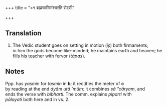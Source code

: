 +++
title = "०१ ब्रह्मचारीष्णंश्चरति रोदसी"

+++
## Translation
1. The Vedic student goes on setting in motion (*iṣ*) both firmaments;  
in him the gods become like-minded; he maintains earth and heaven; he  
fills his teacher with fervor (*tápas*).

## Notes
Ppp. has *yasmin* for *tasmin* in **b**; it rectifies the meter of **c**  
by reading at the end *dyām utā ’mūm;* it combines *sā ”cāryam*, and  
ends the verse with *bibharti*. The comm. explains *piparti* with  
*pālayati* both here and in vs. 2.
